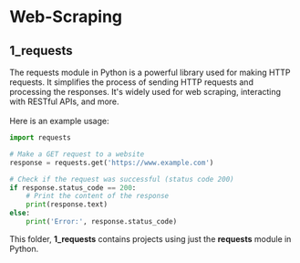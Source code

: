# Web-Scraping
## 1_requests
The requests module in Python is a powerful library used for making HTTP requests. It simplifies the process of sending HTTP requests and processing the responses. It's widely used for web scraping, interacting with RESTful APIs, and more.<br><br>
Here is an example usage:
```python
import requests

# Make a GET request to a website
response = requests.get('https://www.example.com')

# Check if the request was successful (status code 200)
if response.status_code == 200:
    # Print the content of the response
    print(response.text)
else:
    print('Error:', response.status_code)
```
This folder, **1_requests** contains projects using just the **requests** module in Python.
